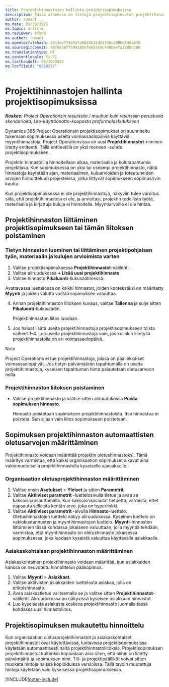 ```yaml
---
title: Projektihinnastojen hallinta projektisopimuksissa
description: Tässä aiheessa on tietoja projektisopimusten projektihinnastojen hallinnasta.
author: rumant
ms.date: 03/30/2021
ms.topic: article
ms.reviewer: kfend
ms.author: rumant
ms.openlocfilehash: 3313eef74b5e7a0624b32d2a336cd986dfdda839
ms.sourcegitcommit: 40f68387f594180af64a5e5c748b6efa188bd300
ms.translationtype: HT
ms.contentlocale: fi-FI
ms.lasthandoff: 05/10/2021
ms.locfileid: "6010377"
---
```

# <a name="manage-project-price-lists-on-project-contracts"></a>Projektihinnastojen hallinta projektisopimuksissa

_**Koskee:** Project Operationsin resurssiin / muuhun kuin resurssiin perustuvia skenaarioita, Lite-käyttöönotto-kaupasta proformalaskutukseen_

Dynamics 365 Project Operationsin projektisopimukset on suunniteltu tukemaan sopimuksessa useita voimassaolopäiviä käyttäviä myyntihinnastoja. Project Operationsissa on uusi **Projektihinnastot**-niminen liitetty entiteetti. Tällä entiteetillä on yksi moneen -suhde projektisopimukseen.

Projektin hinnastoilla hinnoitellaan aikaa, materiaalia ja kulutapahtumia projektissa. Kun sopimuksessa on yksi tai useampi projektihinnasto, näitä hinnastoja käytetään ajan, materiaalinen, kuluarvioiden ja toteutuneiden arvojen hinnoitteluun projekteissa, jotka liittyvät sopimukseen sopimusrivin kautta.

Kun projektisopimuksessa ei ole projektihinnastoja, näkyviin tulee varoitus siitä, että projektihinnastoja ei ole, ja arvioitasi, projektin todellista työtä, materiaalia ja kirjattuja kuluja ei hinnoitella. Myyntiarvoilla ei ole hintaa.

## <a name="associate-or-unassociate-a-project-price-list-on-a-project-contract"></a>Projektihinnaston liittäminen projektisopimukseen tai tämän liitoksen poistaminen

### <a name="create-or-associate-a-specific-price-list-for-estimating-project-based-work-material-and-expenses"></a>Tietyn hinnaston luominen tai liittäminen projektipohjaisen työn, materiaalin ja kulujen arvioimista varten

1. Valitse projektisopimuksessa **Projektihinnastot**-välilehti.
2. Valitse aliruudukossa **+ Lisää uusi projektihinnasto**.
3. Valitse hinnasto **Pikaluonti**-liukusäätimessä. 

  Avattavassa luettelossa on kaikki hinnastot, joiden kontekstiksi on määritetty **Myynti** ja joiden valutta vastaa sopimuksen valuuttaa.
  
4. Annan projektihinnaston liitoksen kuvaus, valitse **Tallenna** ja sulje sitten **Pikaluonti**-liukusäädin.

   Projektihinnaston liitos luodaan.
   
5. Jos haluat lisätä useita projektihinnastoja projektisopimukseen toista vaiheet 1–4. Luo useita projektihinnastoja vain, jos kullakin liitetyllä projektihinnastolla on eri voimassaolopäivä.

> [!NOTE]
> Project Operations ei tue projektihinnastoja, joissa on päällekkäiset voimassaolopäivät. Jos tietyn päivämäärän tapahtumalla on useita projektihinnastoja, kyseisen tapahtuman hinta palautetaan oletusarvoon nolla.

### <a name="remove-a-project-price-list-association"></a>Projektihinnaston liitoksen poistaminen

- Valitse projektihinnasto ja valitse sitten aliruudukossa **Poista sopimuksen hinnasto**. 

  Hinnasto poistetaan sopimuksen projektihinnastoista. Itse hinnastoa ei poisteta. Sen sijaan vain liitos sopimukseen poistetaan.

## <a name="set-up-automatic-defaulting-of-project-price-lists-on-a-contract"></a>Sopimuksen projektihinnaston automaattisten oletusarvojen määrittäminen

Projektihinnasto voidaan määrittää projektin oletushinnastoksi. Tämä määritys varmistaa, että kaikki organisaation sopimukset alkavat aina vakiomuotoisella projektihinnastolla kyseiselle ajanjaksolle.

### <a name="set-up-the-organizational-default-for-project-price-lists"></a>Organisaation oletusprojektihinnaston määrittäminen

1. Valitse ensin **Asetukset** > **Yleiset** ja sitten **Parametrit**.
2. Valitse **Aktiiviset parametrit** -luettelosivulla tietue ja avaa se kaksoisnapsauttamalla. Kun kaksoisnapsautat tietuetta, varmista, ettet napsauta sellaista kentän arvo, joka on hyperlinkki. 
3. Valitse **Aktiiviset parametrit** -sivulla **Hinnasto**-luettelo. Oletushinnastojen luettelo näkyy aliruudukossa. Kyseinen luettelo on vakiokustannusten ja myyntihinnastojen luettelo. **Myynti**-hinnaston liittäminen tässä kohdassa jokaiseen valuuttaan, jolla myyntiä tehdään, varmistaa, että myyntihinnasto on oletushinnasto jokaisessa sopimuksessa, joka luodaan kyseistä valuuttaa käyttävälle asiakkaalle.

### <a name="set-up-a-customer-specific-project-price-list"></a>Asiakaskohtaisen projektihinnaston määrittäminen

Asiakaskohtainen projektihinnasto voidaan määrittää, kun asiakkaiden kanssa on neuvoteltu hinnoittelun pääsopimus.

1. Valitse **Myynti** > **Asiakkaat**.
2. Valitse aktiivisten asiakkaiden luettelosta asiakas, jolla on erikoishinnasto.
3. Avaa asiakastietue valitsemalla se ja valitse sitten **Projektihinnastot**-välilehti. Aliruudukossa on näkyvissä kyseisen asiakkaan hinnastot. 
4. Luo kyseisestä asiakasta koskeva projektihinnasto luomalla tässä kohdassa uusi hinnastoliitos.

## <a name="custom-pricing-on-a-project-contract"></a>Projektisopimuksen mukautettu hinnoittelu

Kun organisaation oletusprojektihinnastot ja asiakaskohtaiset projektihinnastot ovat käytettävissä, luotavissa projektisopimuksissa käytetään automaattisesti näitä projektihinnastoliitoksia. Projektisopimuksen projektihinnastot kuitenkin kopioidaan aina siten, että niihin on liitetty päivämäärä ja sopimuksen nimi. Tili- ja projektipäälliköt voivat sitten muokata hintoja näissä kopioiduissa versioissa. Tällä tavoin muutettuja hintoja käytetään vain kyseisessä projektisopimuksessa.


[!INCLUDE[footer-include](../includes/footer-banner.md)]
